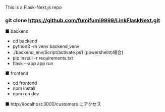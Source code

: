 This is a Flask-Next.js repo

### git clone https://github.com/fumifumi9999/LinkFlaskNext.git

■ backend
- cd backend
- python3 -m venv backend_venv
- ./backend_env/Script/activate.ps1 (powershellの場合)
- pip install -r requirements.txt
- flask --app app run

■ frontend
- cd frontend
- npm install
- npm run dev

■ http://localhost:3000/customers にアクセス